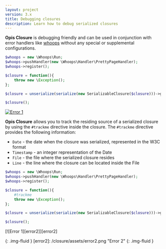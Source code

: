 ```yaml
---
layout: project
version: 3.x
title: Debugging closures
description: Learn how to debug serialized closures
---
```


**Opis Closure** is debugging friendly and can be used in conjunction with 
error handlers like [whoops] without any special or supplemental configurations. 

```php
$whoops = new \Whoops\Run;
$whoops->pushHandler(new \Whoops\Handler\PrettyPageHandler);
$whoops->register();

$closure = function(){
    throw new \Exception();
};

$closure = unserialize(serialize(new SerializableClosure($closure)))->getClosure();

$closure();
```

[![Error 1][error1]][error1]

**Opis Closure** allows you to track the residing
source of a serialized closure by using the `#trackme` directive inside the closure. 
The `#trackme` directive provides the following information: 

- `Date` - the date when the closure was serialized, represented in the W3C format
- `Timestamp` - an integer representation of the Date
- `File` - the file where the serialized closure resides
- `Line` - the line where the closure can be located inside the File

```php
$whoops = new \Whoops\Run;
$whoops->pushHandler(new \Whoops\Handler\PrettyPageHandler);
$whoops->register();

$closure = function(){
    #trackme
    throw new \Exception();
};

$closure = unserialize(serialize(new SerializableClosure($closure)))->getClosure();

$closure();
```

[![Error 1][error2]][error2]

[whoops]: https://github.com/filp/whoops "Whoops"
[error1]: /closure/assets/error1.png "Error 1" 
{: .img-fluid }
[error2]: /closure/assets/error2.png "Error 2" 
{: .img-fluid }

